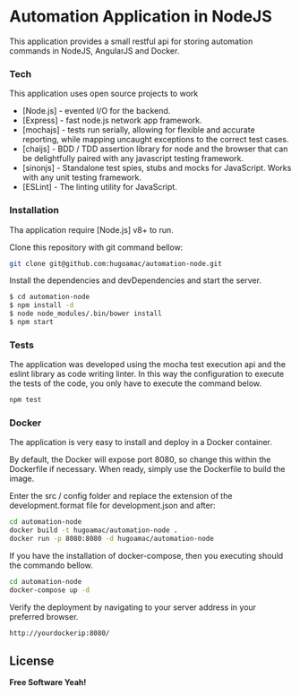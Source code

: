 # Automation Application in NodeJS

This application provides a small restful api for storing automation commands in NodeJS, AngularJS and Docker.

### Tech

This application uses open source projects to work

* [Node.js] - evented I/O for the backend.
* [Express] - fast node.js network app framework.
* [mochajs] - tests run serially, allowing for flexible and accurate reporting, while mapping uncaught exceptions to the correct test cases.
* [chaijs] -  BDD / TDD assertion library for node and the browser that can be delightfully paired with any javascript testing framework.
* [sinonjs] - Standalone test spies, stubs and mocks for JavaScript. 
Works with any unit testing framework.
* [ESLint] - The linting utility for JavaScript.

### Installation

Tha application require [Node.js] v8+ to run.


Clone this repository with git command bellow:

```sh
git clone git@github.com:hugoamac/automation-node.git
```

Install the dependencies and devDependencies and start the server.

```sh
$ cd automation-node
$ npm install -d
$ node node_modules/.bin/bower install
$ npm start
```

### Tests


The application was developed using the mocha test execution api and the eslint library as code writing linter. In this way the configuration to execute the tests of the code, you only have to execute the command below.

```sh
npm test
```


### Docker

The application is very easy to install and deploy in a Docker container.

By default, the Docker will expose port 8080, so change this within the Dockerfile if necessary. When ready, simply use the Dockerfile to build the image.

Enter the src / config folder and replace the extension of the development.format file for development.json and after:

```sh
cd automation-node
docker build -t hugoamac/automation-node .
docker run -p 8080:8080 -d hugoamac/automation-node
```

If you have the installation of docker-compose, then you executing should the commando bellow.

```sh
cd automation-node
docker-compose up -d
```

Verify the deployment by navigating to your server address in your preferred browser.

```sh
http://yourdockerip:8080/
```

License
----

**Free Software Yeah!**
